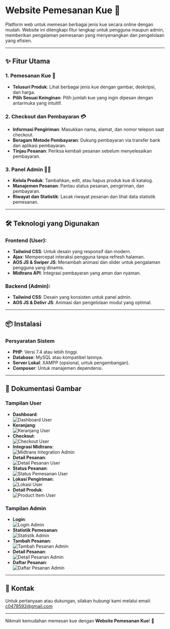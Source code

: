 # **Website Pemesanan Kue** 🍰

Platform web untuk memesan berbagai jenis kue secara online dengan mudah. Website ini dilengkapi fitur lengkap untuk pengguna maupun admin, memberikan pengalaman pemesanan yang menyenangkan dan pengelolaan yang efisien.

---

## **✨ Fitur Utama**

### 1. **Pemesanan Kue** 🛒
- **Telusuri Produk**: Lihat berbagai jenis kue dengan gambar, deskripsi, dan harga.
- **Pilih Sesuai Keinginan**: Pilih jumlah kue yang ingin dipesan dengan antarmuka yang intuitif.

### 2. **Checkout dan Pembayaran** 💳
- **Informasi Pengiriman**: Masukkan nama, alamat, dan nomor telepon saat checkout.
- **Beragam Metode Pembayaran**: Dukung pembayaran via transfer bank dan aplikasi pembayaran.
- **Tinjau Pesanan**: Periksa kembali pesanan sebelum menyelesaikan pembayaran.

### 3. **Panel Admin** 👨‍💻
- **Kelola Produk**: Tambahkan, edit, atau hapus produk kue di katalog.
- **Manajemen Pesanan**: Pantau status pesanan, pengiriman, dan pembayaran.
- **Riwayat dan Statistik**: Lacak riwayat pesanan dan lihat data statistik pemesanan.

---

## **🛠 Teknologi yang Digunakan**

### **Frontend (User):**
- **Tailwind CSS**: Untuk desain yang responsif dan modern.
- **Ajax**: Mempercepat interaksi pengguna tanpa refresh halaman.
- **AOS JS & Swiper JS**: Menambah animasi dan slider untuk pengalaman pengguna yang dinamis.
- **Midtrans API**: Integrasi pembayaran yang aman dan nyaman.

### **Backend (Admin):**
- **Tailwind CSS**: Desain yang konsisten untuk panel admin.
- **AOS JS & Delivr JS**: Animasi dan pengelolaan modul yang optimal.

---

## **📦 Instalasi**

### **Persyaratan Sistem**
- **PHP**: Versi 7.4 atau lebih tinggi.
- **Database**: MySQL atau kompatibel lainnya.
- **Server Lokal**: XAMPP (opsional, untuk pengembangan).
- **Composer**: Untuk manajemen dependensi.


---

## **📸 Dokumentasi Gambar**

### **Tampilan User**
- **Dashboard**:  
  ![Dashboard User](img/dashboard_user.png)
- **Keranjang**:  
  ![Keranjang User](img/Keranjang_user.png)
- **Checkout**:  
  ![Checkout User](img/checkout_user.png)
- **Integrasi Midtrans**:  
  ![Midtrans Integration Admin](img/Midtrans_user.png)
- **Detail Pesanan**:  
  ![Detail Pesanan User](img/detail_pesanan_user.png)
- **Status Pesanan**:  
  ![Status Pemesanan User](img/status_pemesanan_user.png)
- **Lokasi Pengiriman**:  
  ![Lokasi User](img/lokasi_user.png)
- **Detail Produk**:  
  ![Product Item User](img/product_item_user.png)

### **Tampilan Admin**
- **Login**:  
  ![Login Admin](img/Login.png)
- **Statistik Pemesanan**:  
  ![Statistik Admin](img/Statistik_admin.png)
- **Tambah Pesanan**:  
  ![Tambah Pesanan Admin](img/Tambah_pesanan_admin.png)
- **Detail Pesanan**:  
  ![Detail Pesanan Admin](img/detail_pesanan_admin.png)
- **Daftar Pesanan**:  
  ![Daftar Pesanan Admin](img/Daftar_pesanan_admin.png)

---

## **📧 Kontak**
Untuk pertanyaan atau dukungan, silakan hubungi kami melalui email: c0478592@gmail.com

---

Nikmati kemudahan memesan kue dengan **Website Pemesanan Kue**! 🎂
